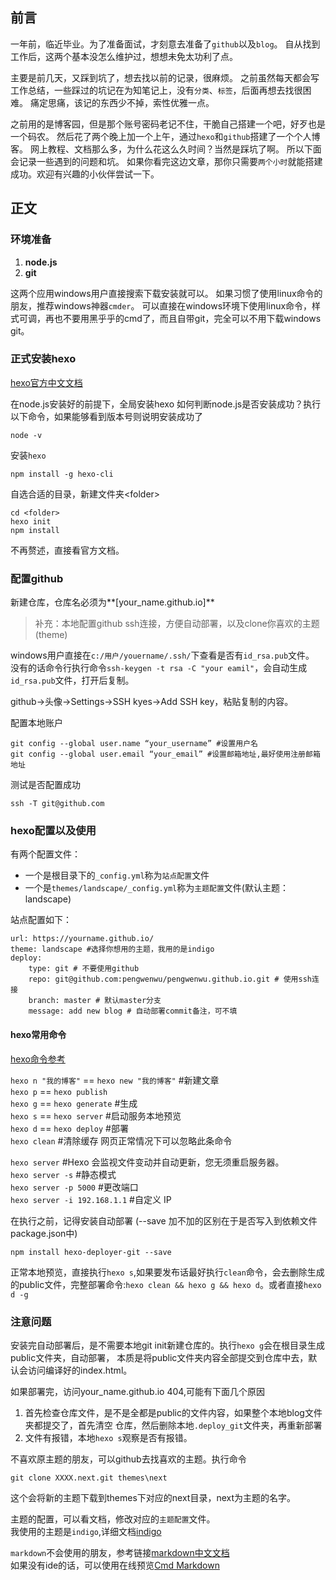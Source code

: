 ## 前言
一年前，临近毕业。为了准备面试，才刻意去准备了`github`以及`blog`。
自从找到工作后，这两个基本没怎么维护过，想想未免太功利了点。

主要是前几天，又踩到坑了，想去找以前的记录，很麻烦。
之前虽然每天都会写工作总结，一些踩过的坑记在为知笔记上，没有`分类`、`标签`，后面再想去找很困难。
痛定思痛，该记的东西少不掉，索性优雅一点。

之前用的是博客园，但是那个账号密码老记不住，干脆自己搭建一个吧，好歹也是一个码农。
然后花了两个晚上加一个上午，通过`hexo`和`github`搭建了一个个人博客。
网上教程、文档那么多，为什么花这么久时间？当然是踩坑了啊。
所以下面会记录一些遇到的问题和坑。
如果你看完这边文章，那你只需要`两个小时`就能搭建成功。欢迎有兴趣的小伙伴尝试一下。

## 正文
### 环境准备
1. **node.js**
2. **git**

这两个应用windows用户直接搜索下载安装就可以。
如果习惯了使用linux命令的朋友，推荐windows神器`cmder`。
可以直接在windows环境下使用linux命令，样式可调，再也不要用黑乎乎的cmd了，而且自带git，完全可以不用下载windows git。

### 正式安装hexo
[hexo官方中文文档](https://hexo.io/zh-cn/docs/)

在node.js安装好的前提下，全局安装hexo
如何判断node.js是否安装成功？执行以下命令，如果能够看到版本号则说明安装成功了
````
node -v
````

安装`hexo`
````
npm install -g hexo-cli
````

自选合适的目录，新建文件夹&lt;folder&gt;
````
cd <folder>
hexo init
npm install
````

不再赘述，直接看官方文档。

### 配置github
新建仓库，仓库名必须为**[your_name.github.io]**

> 补充：本地配置github ssh连接，方便自动部署，以及clone你喜欢的主题(theme)

windows用户直接在`c:/用户/youername/.ssh/`下查看是否有`id_rsa.pub`文件。
没有的话命令行执行命令`ssh-keygen -t rsa -C "your eamil"`，会自动生成`id_rsa.pub`文件，打开后复制。

github->头像->Settings→SSH kyes→Add SSH key，粘贴复制的内容。

配置本地账户
````
git config --global user.name “your_username” #设置用户名
git config --global user.email “your_email” #设置邮箱地址,最好使用注册邮箱地址
````

测试是否配置成功
````
ssh -T git@github.com
````

### hexo配置以及使用
有两个配置文件：
- 一个是根目录下的`_config.yml`称为`站点配置`文件
- 一个是`themes/landscape/_config.yml`称为`主题配置`文件(默认主题：landscape)

站点配置如下：

````
url: https://yourname.github.io/
theme: landscape #选择你想用的主题，我用的是indigo
deploy:
    type: git # 不要使用github
    repo: git@github.com:pengwenwu/pengwenwu.github.io.git # 使用ssh连接
    branch: master # 默认master分支
    message: add new blog # 自动部署commit备注，可不填
````

#### hexo常用命令
[hexo命令参考](https://segmentfault.com/a/1190000002632530)

`hexo n "我的博客"` == `hexo new "我的博客"` #新建文章  
`hexo p` == `hexo publish`  
`hexo g` == `hexo generate` #生成  
`hexo s` == `hexo server` #启动服务本地预览  
`hexo d` == `hexo deploy` #部署  
`hexo clean` #清除缓存 网页正常情况下可以忽略此条命令  

`hexo server` #Hexo 会监视文件变动并自动更新，您无须重启服务器。  
`hexo server -s` #静态模式  
`hexo server -p 5000` #更改端口  
`hexo server -i 192.168.1.1` #自定义 IP

在执行之前，记得安装自动部署 (--save 加不加的区别在于是否写入到依赖文件package.json中)
````
npm install hexo-deployer-git --save
````

正常本地预览，直接执行`hexo s`,如果要发布话最好执行`clean`命令，会去删除生成的public文件，完整部署命令:`hexo clean && hexo g && hexo d`。或者直接`hexo d -g`

### 注意问题
安装完自动部署后，是不需要本地git init新建仓库的。执行`hexo g`会在根目录生成public文件夹，自动部署，
本质是将public文件夹内容全部提交到仓库中去，默认会访问编译好的index.html。

如果部署完，访问your_name.github.io 404,可能有下面几个原因
1. 首先检查仓库文件，是不是全都是public的文件内容，如果整个本地blog文件夹都提交了，首先清空
仓库，然后删除本地`.deploy_git`文件夹，再重新部署
2. 文件有报错，本地`hexo s`观察是否有报错。

不喜欢原主题的朋友，可以github去找喜欢的主题。执行命令
````
git clone XXXX.next.git themes\next
````
这个会将新的主题下载到themes下对应的next目录，next为主题的名字。

主题的配置，可以看文档，修改对应的`主题配置`文件。  
我使用的主题是`indigo`,详细文档[indigo](https://github.com/yscoder/hexo-theme-indigo)

`markdown`不会使用的朋友，参考链接[markdown中文文档](https://www.appinn.com/markdown/)  
如果没有ide的话，可以使用在线预览[Cmd Markdown](https://www.zybuluo.com/mdeditor)